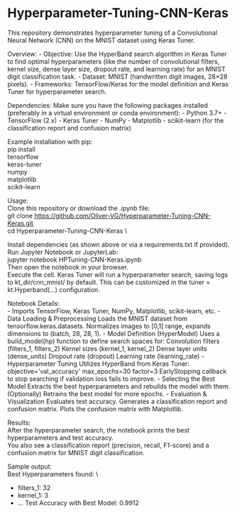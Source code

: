 # Hyperparameter-Tuning-CNN-Keras
This repository demonstrates hyperparameter tuning of a Convolutional Neural Network (CNN) on the MNIST dataset using Keras Tuner.

Overview:
    - Objective: Use the HyperBand search algorithm in Keras Tuner to find optimal hyperparameters (like the number of convolutional filters, kernel size, dense layer size, dropout rate, and learning rate) for an MNIST digit classification task.
    - Dataset: MNIST (handwritten digit images, 28×28 pixels).
    - Frameworks: TensorFlow/Keras for the model definition and Keras Tuner for hyperparameter search.

Dependencies:
Make sure you have the following packages installed (preferably in a virtual environment or conda environment):
    - Python 3.7+
    - TensorFlow (2.x)
    - Keras Tuner
    - NumPy
    - Matplotlib
    - scikit-learn (for the classification report and confusion matrix)

Example installation with pip: \
pip install \
  tensorflow \
  keras-tuner \
  numpy \
  matplotlib \
  scikit-learn 

Usage: \
Clone this repository or download the .ipynb file: \
git clone https://github.com/Oliver-VG/Hyperparameter-Tuning-CNN-Keras.git \
cd Hyperparameter-Tuning-CNN-Keras \

Install dependencies (as shown above or via a requirements.txt if provided).\
Run Jupyter Notebook or JupyterLab:\
    jupyter notebook HPTuning-CNN-Keras.ipynb \
    Then open the notebook in your browser. \
    Execute the cell. Keras Tuner will run a hyperparameter search, saving logs to kt_dir/cnn_mnist/ by default. This can be customized in the tuner = kt.Hyperband(...) configuration. 

Notebook Details: \
    - Imports
        TensorFlow, Keras Tuner, NumPy, Matplotlib, scikit-learn, etc.
    - Data Loading & Preprocessing
        Loads the MNIST dataset from tensorflow.keras.datasets.
        Normalizes images to [0,1] range, expands dimensions to (batch, 28, 28, 1).
    - Model Definition (HyperModel)
        Uses a build_model(hp) function to define search spaces for:
            Convolution filters (filters_1, filters_2)
            Kernel sizes (kernel_1, kernel_2)
            Dense layer units (dense_units)
            Dropout rate (dropout)
            Learning rate (learning_rate)
    - Hyperparameter Tuning
        Utilizes HyperBand from Keras Tuner:
            objective='val_accuracy'
            max_epochs=30
            factor=3
        EarlyStopping callback to stop searching if validation loss fails to improve.
    - Selecting the Best Model
        Extracts the best hyperparameters and rebuilds the model with them.
        (Optionally) Retrains the best model for more epochs.
    - Evaluation & Visualization
        Evaluates test accuracy.
        Generates a classification report and confusion matrix.
        Plots the confusion matrix with Matplotlib.

Results: \
    After the hyperparameter search, the notebook prints the best hyperparameters and test accuracy. \
    You also see a classification report (precision, recall, F1-score) and a confusion matrix for MNIST digit classification. 

Sample output: \
Best Hyperparameters found: \
  - filters_1: 32
  - kernel_1: 3
  - ...
Test Accuracy with Best Model: 0.9912
